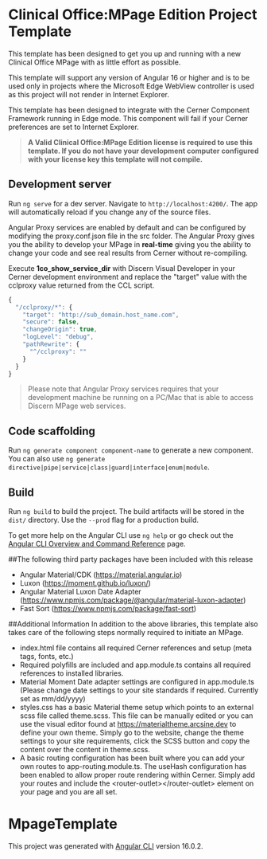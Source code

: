# Clinical Office:MPage Edition Project Template

This template has been designed to get you up and running with a new Clinical Office MPage
with as little effort as possible.

This template will support any version of Angular 16 or higher and is to be used only
in projects where the Microsoft Edge WebView controller is used as this project will not
render in Internet Explorer.

This template has been designed to integrate with the Cerner Component Framework running
in Edge mode. This component will fail if your Cerner preferences are set to Internet Explorer.

>**A Valid Clinical Office:MPage Edition license is required to use this template.
> If you do not have your development computer configured with your license key
> this template will not compile.**

## Development server

Run `ng serve` for a dev server. Navigate to `http://localhost:4200/`. The app will automatically
reload if you change any of the source files.

Angular Proxy services are enabled by default and can be configured by modifying the
proxy.conf.json file in the src folder. The Angular Proxy gives you the ability to
develop your MPage in **real-time** giving you the ability to change your code and
see real results from Cerner without re-compiling.

Execute **1co_show_service_dir** with Discern Visual Developer in your Cerner development
environment and replace the "target" value with the cclproxy value returned from the CCL script.

```JavaScript
{
  "/cclproxy/*": {
    "target": "http://sub_domain.host_name.com",
    "secure": false,
    "changeOrigin": true,
    "logLevel": "debug",
    "pathRewrite": {
      "^/cclproxy": ""
    }
  }
}
```
>Please note that Angular Proxy services requires that your development machine be
> running on a PC/Mac that is able to access Discern MPage web services.

## Code scaffolding

Run `ng generate component component-name` to generate a new component. You can also use `ng generate directive|pipe|service|class|guard|interface|enum|module`.

## Build

Run `ng build` to build the project. The build artifacts will be stored in the `dist/` directory. Use the `--prod` flag for a production build.

To get more help on the Angular CLI use `ng help` or go check out the [Angular CLI Overview and Command Reference](https://angular.io/cli) page.

##The following third party packages have been included with this release
* Angular Material/CDK (https://material.angular.io)
* Luxon (https://moment.github.io/luxon/)
* Angular Material Luxon Date Adapter (https://www.npmjs.com/package/@angular/material-luxon-adapter)
* Fast Sort (https://www.npmjs.com/package/fast-sort)

##Additional Information
In addition to the above libraries, this template also takes care of the following steps
normally required to initiate an MPage.

* index.html file contains all required Cerner references and setup (meta tags, fonts, etc.)
* Required polyfills are included and app.module.ts contains all required references to installed libraries.
* Material Moment Date adapter settings are configured in app.module.ts (Please change date settings to your site standards if required. Currently set as mm/dd/yyyy)
* styles.css has a basic Material theme setup which points to an external scss file called theme.scss. This
  file can be manually edited or you can use the visual editor found at https://materialtheme.arcsine.dev
  to define your own theme. Simply go to the website, change the theme settings to your site requirements, click the SCSS button
  and copy the content over the content in theme.scss.
* A basic routing configuration has been built where you can add your own routes to app-routing.module.ts. The
  useHash configuration has been enabled to allow proper route rendering within Cerner. Simply add your routes and
  include the &lt;router-outlet&gt;&lt;/router-outlet&gt; element on your page and you are all set.






# MpageTemplate

This project was generated with [Angular CLI](https://github.com/angular/angular-cli) version 16.0.2.
